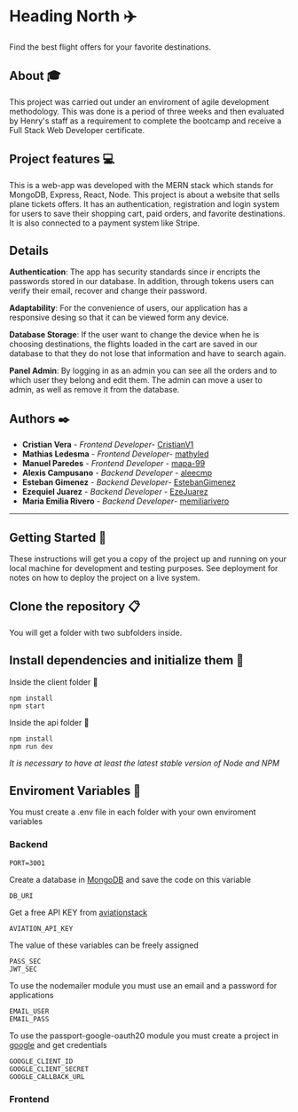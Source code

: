 # Heading North ✈️

Find the best flight offers for your favorite destinations.

## About 🎓

This project was carried out under an enviroment of agile development methodology. This was done is a period of three weeks and then evaluated by Henry's staff as a requirement to complete the bootcamp and receive a Full Stack Web Developer certificate.

## Project features 💻

This is a web-app was developed with the MERN stack which stands for MongoDB, Express, React, Node. This project is about a website that sells plane tickets offers. It has an authentication, registration and login system for users to save their shopping cart, paid orders, and favorite destinations. It is also connected to a payment system like Stripe.

## Details

**Authentication**: The app has security standards since ir encripts the passwords stored in our database. In addition, through tokens users can verify their email, recover and change their password.

**Adaptability**: For the convenience of users, our application has a responsive desing so that it can be viewed form any device.

**Database Storage**: If the user want to change the device when he is choosing destinations, the  flights loaded in the cart are saved in our database to that they do not lose that information and have to search again.

**Panel Admin**: By logging in as an admin you can see all the orders and to which user they belong and edit them. The admin can move a user to admin, as well as remove it from the database.
## Authors ✒️

* **Cristian Vera** - *Frontend Developer*- [CristianV1](https://github.com/CristianV1)
* **Mathias Ledesma** - *Frontend Developer*- [mathyled](https://github.com/mathyled)
* **Manuel Paredes** - *Frontend Developer* - [mapa-99](https://github.com/mapa-99)
* **Alexis Campusano** - *Backend Developer* - [aleecmp](https://github.com/aleecmp)
* **Esteban Gimenez** - *Backend Developer*- [EstebanGimenez](https://github.com/EstebanGimenez)
* **Ezequiel Juarez** - *Backend Developer* - [EzeJuarez](https://github.com/EzeJuarez)
* **Maria Emilia Rivero** - *Backend Developer*- [memiliarivero](https://github.com/memiliarivero)

****
## Getting Started 🚀

These instructions will get you a copy of the project up and running on your local machine for development and testing purposes. See deployment for notes on how to deploy the project on a live system.

## Clone the repository 📋

You will get a folder with two subfolders inside.
## Install dependencies and initialize them 🔧

Inside the client folder 📂
```
npm install
npm start
```
Inside the api folder 📂
```
npm install
npm run dev
```
*It is necessary to have at least the latest stable version of Node and NPM*


## Enviroment Variables 🔑

You must create a .env file in each folder with your own enviroment variables
### Backend

```
PORT=3001
```
Create a database in [MongoDB](https://www.mongodb.com/) and save the code on this variable
```
DB_URI
```
Get a free API KEY from [aviationstack](https://aviationstack.com/)
```
AVIATION_API_KEY
```
The value of these variables can be freely assigned
```
PASS_SEC
JWT_SEC
```
To use the nodemailer module you must use an email and a password for applications
```
EMAIL_USER
EMAIL_PASS
```
To use the passport-google-oauth20 module you must create a project in [google](https://console.developers.google.com/) and get credentials

```
GOOGLE_CLIENT_ID
GOOGLE_CLIENT_SECRET
GOOGLE_CALLBACK_URL
```

### Frontend
